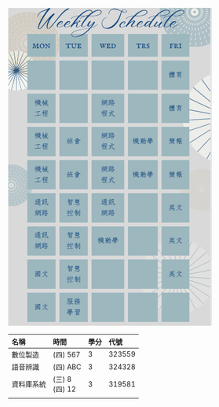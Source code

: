 ![image.png](https://raw.githubusercontent.com/Ash0645/image_remote/main/202306300204673.png)

| 名稱    | 時間                     | 學分 | 代號     |
|:------|:-----------------------|:---|:-------|
| 數位製造  | (四) 567                |  3 | 323559 |
| 語音辨識  | (四) ABC                |  3 | 324328 |
| 資料庫系統 | (三) 8<div>(四) 12</div> |  3 | 319581 |
|       |                        |    |        |  